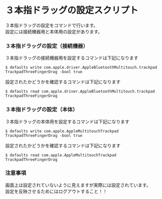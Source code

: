 # ３本指ドラッグの設定スクリプト

３本指ドラッグの設定をコマンドで行います。  
設定には接続機器用と本体用の設定があります。

### ３本指ドラッグの設定（接続機器）

３本指ドラッグの接続機器用を設定するコマンドは下記になります

```shell
$ defaults write com.apple.driver.AppleBluetoothMultitouch.trackpad TrackpadThreeFingerDrag -bool true
```

設定されたかどうかを確認するコマンドは下記になります

```
$ defaults read com.apple.driver.AppleBluetoothMultitouch.trackpad TrackpadThreeFingerDrag
```

### ３本指ドラッグの設定（本体）

３本指ドラッグの本体用を設定するコマンドは下記になります

```shell
$ defaults write com.apple.AppleMultitouchTrackpad TrackpadThreeFingerDrag -bool true
```

設定されたかどうかを確認するコマンドは下記になります

```
$ defaults read com.apple.AppleMultitouchTrackpad TrackpadThreeFingerDrag
```

### 注意事項

画面上は設定されていないように見えますが実際には設定されています。  
設定を反映させるためにはログアウトすること！！
